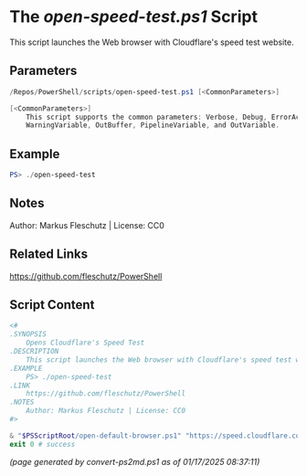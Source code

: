 The *open-speed-test.ps1* Script
===========================

This script launches the Web browser with Cloudflare's speed test website.

Parameters
----------
```powershell
/Repos/PowerShell/scripts/open-speed-test.ps1 [<CommonParameters>]

[<CommonParameters>]
    This script supports the common parameters: Verbose, Debug, ErrorAction, ErrorVariable, WarningAction, 
    WarningVariable, OutBuffer, PipelineVariable, and OutVariable.
```

Example
-------
```powershell
PS> ./open-speed-test

```

Notes
-----
Author: Markus Fleschutz | License: CC0

Related Links
-------------
https://github.com/fleschutz/PowerShell

Script Content
--------------
```powershell
<#
.SYNOPSIS
	Opens Cloudflare's Speed Test
.DESCRIPTION
	This script launches the Web browser with Cloudflare's speed test website.
.EXAMPLE
	PS> ./open-speed-test
.LINK
	https://github.com/fleschutz/PowerShell
.NOTES
	Author: Markus Fleschutz | License: CC0
#>

& "$PSScriptRoot/open-default-browser.ps1" "https://speed.cloudflare.com"
exit 0 # success
```

*(page generated by convert-ps2md.ps1 as of 01/17/2025 08:37:11)*
